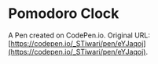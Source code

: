 # Pomodoro Clock

A Pen created on CodePen.io. Original URL: [https://codepen.io/_STiwari/pen/eYJaqoj](https://codepen.io/_STiwari/pen/eYJaqoj).


